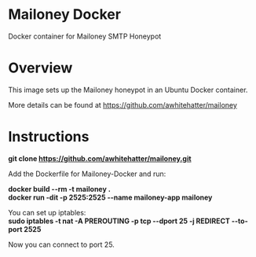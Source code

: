 # Mailoney Docker
Docker container for Mailoney SMTP Honeypot

# Overview
This image sets up the Mailoney honeypot in an Ubuntu Docker container.

More details can be found at https://github.com/awhitehatter/mailoney

# Instructions

<b>git clone https://github.com/awhitehatter/mailoney.git</b>

Add the Dockerfile for Mailoney-Docker and run:

<b>docker build --rm -t mailoney .</b><br>
<b>docker run -dit -p 2525:2525 --name mailoney-app mailoney</b>

You can set up iptables:<br>
<b>sudo iptables -t nat -A PREROUTING -p tcp --dport 25 -j REDIRECT --to-port 2525</b>

Now you can connect to port 25.
